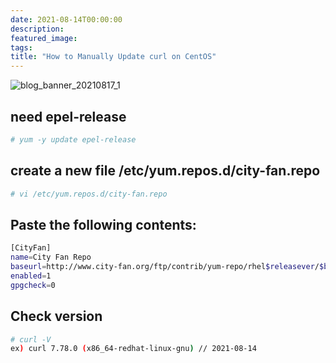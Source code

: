 ```yaml
---
date: 2021-08-14T00:00:00
description: 
featured_image: 
tags: 
title: "How to Manually Update curl on CentOS"
---
```


![blog_banner_20210817_1](https://github.com/user-attachments/assets/bad1ecc5-747b-4bb0-8a11-b635121edbaa)

## need epel-release
```bash
# yum -y update epel-release
```

## create a new file /etc/yum.repos.d/city-fan.repo
```bash
# vi /etc/yum.repos.d/city-fan.repo
```

## Paste the following contents:
```bash
[CityFan]
name=City Fan Repo
baseurl=http://www.city-fan.org/ftp/contrib/yum-repo/rhel$releasever/$basearch/
enabled=1
gpgcheck=0
```

## Check version
```bash
# curl -V
ex) curl 7.78.0 (x86_64-redhat-linux-gnu) // 2021-08-14
```

